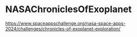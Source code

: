 # NASAChroniclesOfExoplanet

https://www.spaceappschallenge.org/nasa-space-apps-2024/challenges/chronicles-of-exoplanet-exploration/
